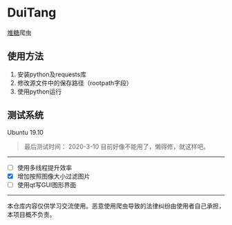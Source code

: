 # DuiTang

[堆糖](https://www.duitang.com/)爬虫

## 使用方法

1. 安装python及requests库
2. 修改源文件中的保存路径（rootpath字段）
3. 使用python运行

## 测试系统

Ubuntu 19.10

> 最后测试时间： 2020-3-10
> 目前好像不能用了，懒得修，就这样吧。

---

 - [ ] 使用多线程提升效率
 - [x] 增加按照图像大小过滤图片
 - [ ] 使用qt写GUI图形界面

---

本仓库内容仅供学习交流使用。恶意使用爬虫导致的法律纠纷由使用者自己承担，本项目概不负责。
